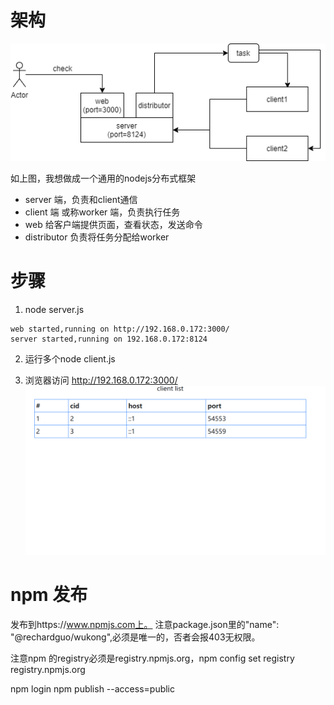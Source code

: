 # 架构

![wukong 架构图](wukong-flow.png)

如上图，我想做成一个通用的nodejs分布式框架

- server 端，负责和client通信
- client 端 或称worker 端，负责执行任务
- web 给客户端提供页面，查看状态，发送命令
- distributor 负责将任务分配给worker


# 步骤
1. node server.js
```
web started,running on http://192.168.0.172:3000/
server started,running on 192.168.0.172:8124
```
2. 运行多个node client.js

3. 浏览器访问 http://192.168.0.172:3000/
![页面](web-page.png)

# npm 发布
发布到https://www.npmjs.com上。
注意package.json里的"name": "@rechardguo/wukong",必须是唯一的，否者会报403无权限。

注意npm 的registry必须是registry.npmjs.org，npm config set registry registry.npmjs.org

npm login
npm publish --access=public


